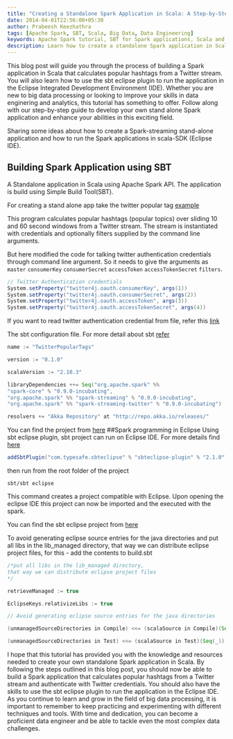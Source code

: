 ```yaml
---
title: "Creating a Standalone Spark Application in Scala: A Step-by-Step Guide with Twitter Streaming Example"
date: 2014-04-01T22:56:00+05:30
author: Prabeesh Keezhathra
tags: [Apache Spark, SBT, Scala, Big Data, Data Engineering]
keywords: Apache Spark tutorial, SBT for Spark applications, Scala and Spark integration, Big Data analytics with Spark, Spark streaming Twitter example, Eclipse plugin for Spark development, Spark Twitter streaming tutorial, Scala and Spark in Eclipse, Apache Spark Scala example, How to use Spark stream, Creating a standalone Spark application, Spark SBT stand alone examples for beginners, Spark stand alone examples for beginners, Developing Spark applications in Scala, Self contained Spark applications tutorial, Scala and Spark for big data processing, Building Spark applications with SBT, Spark-streaming standalone application tutorial
description: Learn how to create a standalone Spark application in Scala using the Simple Build Tool (SBT) and run it on the Eclipse IDE. This tutorial covers building a Spark application to calculate popular hashtags over sliding windows from a Twitter stream and authenticating with Twitter credentials. Also provide instructions for using the sbt eclipse plugin to run a sbt project in Eclipse. Follow the step-by-step guide to develop your own Spark application and improve your skills in data engineering and analytics.
---
```

This blog post will guide you through the process of building a Spark application in Scala that calculates popular hashtags from a Twitter stream. You will also learn how to use the sbt eclipse plugin to run the application in the Eclipse Integrated Development Environment (IDE). Whether you are new to big data processing or looking to improve your skills in data enginering and analytics, this tutorial has something to offer. Follow along with our step-by-step guide to develop your own stand alone Spark application and enhance your abilities in this exciting field.

Sharing  some ideas about how to create a Spark-streaming stand-alone application and how to run the Spark applications in scala-SDK (Eclipse IDE).

## Building Spark Application using SBT 
A Standalone application in Scala using Apache Spark API. The application is build using Simple Build Tool(SBT). 

For  creating a stand alone app take the twitter popular tag [example](https://github.com/apache/spark/blob/branch-0.9/examples/src/main/scala/org/apache/spark/streaming/examples/TwitterPopularTags.scala)

This program calculates popular hashtags (popular topics) over sliding 10 and 60 second windows from a Twitter stream. The stream is instantiated with credentials and optionally filters supplied by the command line arguments.

But here modified the code for talking twitter authentication credentials through command line argument. So it needs to give the arguments as <!--more--> `master` `consumerKey` `consumerSecret` `accessToken` `accessTokenSecret` `filters`.
```Scala
// Twitter Authentication credentials  
System.setProperty("twitter4j.oauth.consumerKey", args(1))  
System.setProperty("twitter4j.oauth.consumerSecret", args(2))  
System.setProperty("twitter4j.oauth.accessToken", args(3))  
System.setProperty("twitter4j.oauth.accessTokenSecret", args(4))  
``` 
If you want to read twitter authentication credential from file, refer this [link](https://github.com/pwendell/spark-twitter-collection/blob/master/TwitterUtils.scala)

The sbt configuration file. For more detail about sbt [refer](http://www.scala-sbt.org/release/docs/Getting-Started/Setup.html)
```Scala
name := "TwitterPopularTags" 

version := "0.1.0" 

scalaVersion := "2.10.3" 

libraryDependencies ++= Seq("org.apache.spark" %% 
"spark-core" % "0.9.0-incubating", 
"org.apache.spark" %% "spark-streaming" % "0.9.0-incubating", 
"org.apache.spark" %% "spark-streaming-twitter" % "0.9.0-incubating")

resolvers += "Akka Repository" at "http://repo.akka.io/releases/"
```
You can find the project from [here](https://github.com/prabeesh/SparkTwitterAnalysis/tree/0.1.0)
##Spark programming in Eclipse
Using sbt eclipse plugin, sbt project can run on Eclipse IDE.  For more details find [here](https://github.com/typesafehub/sbteclipse)
```Scala
addSbtPlugin("com.typesafe.sbteclipse" % "sbteclipse-plugin" % "2.1.0")
```
then run from the root folder of the project
```
sbt/sbt eclipse
```
This command  creates a project compatible with Eclipse. Upon opening the eclipse IDE this project can now be imported and the executed with the spark.

You can find the sbt eclipse project from [here](https://github.com/prabeesh/SparkTwitterAnalysis/tree/0.2.0)

To avoid generating eclipse source entries for the java directories and put all libs in the lib_managed directory, that way we can distribute eclipse project files, for this - add the contents to build.sbt
```Scala
/*put all libs in the lib_managed directory, 
that way we can distribute eclipse project files
*/

retrieveManaged := true

EclipseKeys.relativizeLibs := true

// Avoid generating eclipse source entries for the java directories

(unmanagedSourceDirectories in Compile) <<= (scalaSource in Compile)(Seq(_))

(unmanagedSourceDirectories in Test) <<= (scalaSource in Test)(Seq(_))  
```

I hope that this tutorial has provided you with the knowledge and resources needed to create your own standalone Spark application in Scala. By following the steps outlined in this blog post, you should now be able to build a Spark application that calculates popular hashtags from a Twitter stream and authenticate with Twitter credentials. You should also have the skills to use the sbt eclipse plugin to run the application in the Eclipse IDE. As you continue to learn and grow in the field of big data processing, it is important to remember to keep practicing and experimenting with different techniques and tools. With time and dedication, you can become a proficient data engineer and be able to tackle even the most complex data challenges.
